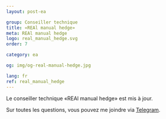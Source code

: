 ```yaml
---
layout: post-ea

group: Conseiller technique
title: «REAl manual hedge»
meta: REAl manual hedge
logo: real_manual_hedge.svg
order: 7

category: ea

og: img/og-real-manual-hedge.jpg

lang: fr
ref: real_manual_hedge
---
```


Le conseiller technique «REAl manual hedge» est mis à jour.

Sur toutes les questions, vous pouvez me joindre via <a href="https://t.me/chutkoy" target="_blank">Telegram</a>.
